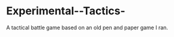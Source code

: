 Experimental--Tactics-
======================

A tactical battle game based on an old pen and paper game I ran.